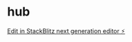# hub

[Edit in StackBlitz next generation editor ⚡️](https://stackblitz.com/~/github.com/Ma2t-Br/hub)